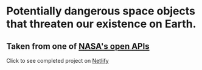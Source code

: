 # Potentially dangerous space objects that threaten our existence on Earth.
## Taken from one of [NASA's open APIs](https://api.nasa.gov)

Click to see completed project on [Netlify](https://unrivaled-stardust-7c7bb7.netlify.app)

